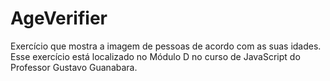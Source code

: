 # AgeVerifier
 Exercício que mostra a imagem de pessoas de acordo com as suas idades. Esse exercício está localizado no Módulo D no curso de JavaScript do Professor Gustavo Guanabara.
